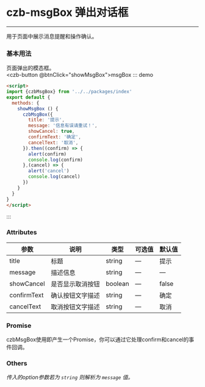 <script>
import {czbMsgBox} from '../../packages/index'
export default {
  methods: {
    showMsgBox () {
      czbMsgBox({
        title: '提示',
        message: '信息有误请重试！',
        showCancel: true,
        confirmText: '确定',
        cancelText: '取消',
      }).then((confirm) => {
        alert(confirm)
        console.log(confirm)
      },(cancel) => {
        alert('cancel')
        console.log(cancel)
      })
    }
  }
}
</script>
# czb-msgBox 弹出对话框
----
用于页面中展示消息提醒和操作确认。

### 基本用法
页面弹出的模态框。<br>
<czb-button @btnClick="showMsgBox">msgBox</czb-button>
::: demo
```html
<script>
import {czbMsgBox} from '../../packages/index'
export default {
  methods: {
    showMsgBox () {
      czbMsgBox({
        title: '提示',
        message: '信息有误请重试！',
        showCancel: true,
        confirmText: '确定',
        cancelText: '取消',
      }).then((confirm) => {
        alert(confirm)
        console.log(confirm)
      },(cancel) => {
        alert('cancel')
        console.log(cancel)
      })
    }
  }
}
</script>
```
:::

### Attributes
| 参数      | 说明                                 | 类型      | 可选值       | 默认值   |
|---------- |------------------------------------ |---------- |------------- |-------- |
|title      |	标题 |	string   |	—           |	提示       |
|message	  | 描述信息    |	string   | —   |— |
|showCancel |	是否显示取消按钮       |	boolean    |	—     |	false      |
|confirmText   |	确认按钮文字描述   |	string   |	—	      | 确定   |
|cancelText   |	取消按钮文字描述   |	string   |	—	     | 取消   |
### Promise
czbMsgBox使用即产生一个Promise，你可以通过它处理confirm和cancel的事件回调。
### Others
_传入的option参数若为 `string` 则解析为 `message` 值。_